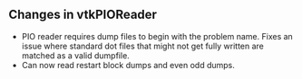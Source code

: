 ## Changes in vtkPIOReader

*  PIO reader requires dump files to begin with the problem name. Fixes an issue where standard dot files that might not get fully written are matched as a valid dumpfile.
*  Can now read restart block dumps and even odd dumps.
